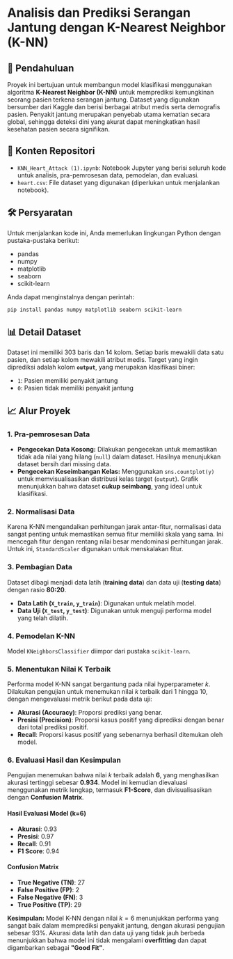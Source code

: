# Analisis dan Prediksi Serangan Jantung dengan K-Nearest Neighbor (K-NN)

## 📌 Pendahuluan

Proyek ini bertujuan untuk membangun model klasifikasi menggunakan algoritma **K-Nearest Neighbor (K-NN)** untuk memprediksi kemungkinan seorang pasien terkena serangan jantung. Dataset yang digunakan bersumber dari Kaggle dan berisi berbagai atribut medis serta demografis pasien. Penyakit jantung merupakan penyebab utama kematian secara global, sehingga deteksi dini yang akurat dapat meningkatkan hasil kesehatan pasien secara signifikan.

## 📂 Konten Repositori

  - `KNN_Heart_Attack (1).ipynb`: Notebook Jupyter yang berisi seluruh kode untuk analisis, pra-pemrosesan data, pemodelan, dan evaluasi.
  - `heart.csv`: File dataset yang digunakan (diperlukan untuk menjalankan notebook).

## 🛠️ Persyaratan

Untuk menjalankan kode ini, Anda memerlukan lingkungan Python dengan pustaka-pustaka berikut:

  - pandas
  - numpy
  - matplotlib
  - seaborn
  - scikit-learn

Anda dapat menginstalnya dengan perintah:

```bash
pip install pandas numpy matplotlib seaborn scikit-learn
```

## 📊 Detail Dataset

Dataset ini memiliki 303 baris dan 14 kolom. Setiap baris mewakili data satu pasien, dan setiap kolom mewakili atribut medis. Target yang ingin diprediksi adalah kolom **`output`**, yang merupakan klasifikasi biner:

  - `1`: Pasien memiliki penyakit jantung
  - `0`: Pasien tidak memiliki penyakit jantung

## 📈 Alur Proyek

### 1\. Pra-pemrosesan Data

  - **Pengecekan Data Kosong:** Dilakukan pengecekan untuk memastikan tidak ada nilai yang hilang (`null`) dalam dataset. Hasilnya menunjukkan dataset bersih dari missing data.
  - **Pengecekan Keseimbangan Kelas:** Menggunakan `sns.countplot(y)` untuk memvisualisasikan distribusi kelas target (`output`). Grafik menunjukkan bahwa dataset **cukup seimbang**, yang ideal untuk klasifikasi.

### 2\. Normalisasi Data

Karena K-NN mengandalkan perhitungan jarak antar-fitur, normalisasi data sangat penting untuk memastikan semua fitur memiliki skala yang sama. Ini mencegah fitur dengan rentang nilai besar mendominasi perhitungan jarak. Untuk ini, `StandardScaler` digunakan untuk menskalakan fitur.

### 3\. Pembagian Data

Dataset dibagi menjadi data latih (**training data**) dan data uji (**testing data**) dengan rasio **80:20**.

  - **Data Latih (`X_train`, `y_train`)**: Digunakan untuk melatih model.
  - **Data Uji (`X_test`, `y_test`)**: Digunakan untuk menguji performa model yang telah dilatih.

### 4\. Pemodelan K-NN

Model `KNeighborsClassifier` diimpor dari pustaka `scikit-learn`.

### 5\. Menentukan Nilai K Terbaik

Performa model K-NN sangat bergantung pada nilai hyperparameter $k$. Dilakukan pengujian untuk menemukan nilai $k$ terbaik dari 1 hingga 10, dengan mengevaluasi metrik berikut pada data uji:

  - **Akurasi (Accuracy)**: Proporsi prediksi yang benar.
  - **Presisi (Precision)**: Proporsi kasus positif yang diprediksi dengan benar dari total prediksi positif.
  - **Recall**: Proporsi kasus positif yang sebenarnya berhasil ditemukan oleh model.

### 6\. Evaluasi Hasil dan Kesimpulan

Pengujian menemukan bahwa nilai $k$ terbaik adalah **6**, yang menghasilkan akurasi tertinggi sebesar **0.934**. Model ini kemudian dievaluasi menggunakan metrik lengkap, termasuk **F1-Score**, dan divisualisasikan dengan **Confusion Matrix**.

#### Hasil Evaluasi Model (k=6)

  - **Akurasi**: 0.93
  - **Presisi**: 0.97
  - **Recall**: 0.91
  - **F1 Score**: 0.94

#### Confusion Matrix

  - **True Negative (TN)**: 27
  - **False Positive (FP)**: 2
  - **False Negative (FN)**: 3
  - **True Positive (TP)**: 29

**Kesimpulan:** Model K-NN dengan nilai $k=6$ menunjukkan performa yang sangat baik dalam memprediksi penyakit jantung, dengan akurasi pengujian sebesar 93%. Akurasi data latih dan data uji yang tidak jauh berbeda menunjukkan bahwa model ini tidak mengalami **overfitting** dan dapat digambarkan sebagai **"Good Fit"**.
